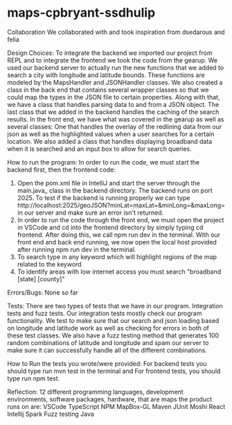 # maps-cpbryant-ssdhulip

Collaboration
We collaborated with and took inspiration from dsedarous and felia


Design Choices:
To integrate the backend we imported our project from REPL and to integrate the frontend we took the code from the gearup. We used our backend server to actually run the new functions that we added to search a city with longitude and latitude bounds. These functions are modeled by the MapsHandler and JSONHandler classes. We also created a class in the back end that contains several wrapper classes so that we could map the types in the JSON file to certain properties. Along with that, we have a class that handles parsing data to and from a JSON object. The last class that we added in the backend handles the caching of the search results. In the front end, we have what was covered in the gearup as well as several classes: One that handles the overlay of the redlining data from our json as well as the highlighted values when a user searches for a certain location. We also added a class that handles displaying broadband data when it is searched and an input box to allow for search queries.

How to run the program:
In order to run the code, we must start the backend first, then the frontend code:
1. Open the pom.xml file in IntelliJ and start the server through the main.java_ class in the backend directory. The backend runs on port 2025. To test if the backend is running properly we can type http://localhost:2025/geoJSON?minLat=maxLat=&minLong=&maxLong= in our server and make sure an error isn't returned.
2. In order to run the code through the front end, we must open the project in VSCode and cd into the frontend directory by simply typing cd frontend. After doing this, we call npm run dev in the terminal. With our front end and back end running, we now open the local host provided after running npm run dev in the terminal.
3. To search type in any keyword which will highlight regions of the map related to the keyword
4. To identify areas with low internet access you must search "broadband [state] [county]"


Errors/Bugs:
None so far

Tests:
There are two types of tests that we have in our program. Integration tests and fuzz tests. Our integration tests mostly check our program functionality. We test to make sure that our search and json loading based on longitude and latitude work as well as checking for errors in both of these test classes. We also have a fuzz testing method that generates 100 random combinations of latitude and longitude and spam our server to make sure it can successfully handle all of the different combinations.


How to Run the tests you wrote/were provided:
For backend tests you should type run mvn test in the terminal and For frontend tests, you should type run npm test.

Reflection:
12 different programming languages, development environments, software packages, hardware, that are maps the product runs on are:
VSCode
TypeScript
NPM
MapBox-GL
Maven
JUnit
Moshi
React
Intellij
Spark
Fuzz testing
Java
